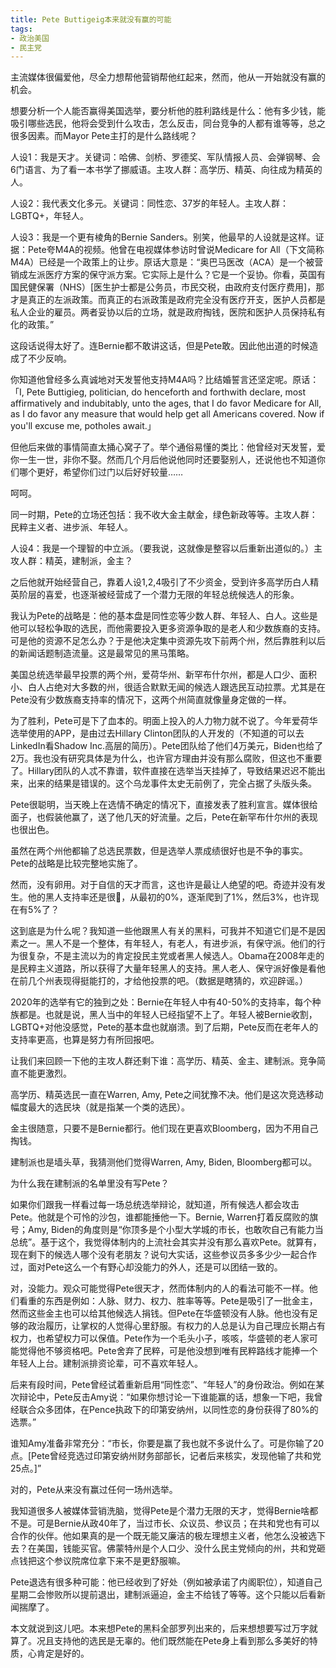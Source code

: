 ```yaml
---
title: Pete Buttigeig本来就没有赢的可能
tags:
- 政治美国
- 民主党
---
```


​​主流媒体很偏爱他，尽全力想帮他营销帮他红起来，然而，他从一开始就没有赢的机会。

想要分析一个人能否赢得美国选举，要分析他的胜利路线是什么：他有多少钱，能吸引哪些选民，他将会受到什么攻击，怎么反击，同台竞争的人都有谁等等，总之很多因素。而Mayor Pete主打的是什么路线呢？<!--more-->

人设1：我是天才。关键词：哈佛、剑桥、罗德奖、军队情报人员、会弹钢琴、会6门语言、为了看一本书学了挪威语。主攻人群：高学历、精英、向往成为精英的人。

人设2：我代表文化多元。关键词：同性恋、37岁的年轻人。主攻人群：LGBTQ+，年轻人。

人设3：我是一个更有棱角的Bernie Sanders。别笑，他最早的人设就是这样。证据：Pete夸M4A的视频。他曾在电视媒体参访时曾说Medicare for All（下文简称M4A）已经是一个政策上的让步。原话大意是：“奥巴马医改（ACA）是一个被营销成左派医疗方案的保守派方案。它实际上是什么？它是一个妥协。你看，英国有国民健保署（NHS）[医生护士都是公务员，市民交税，由政府支付医疗费用]，那才是真正的左派政策。而真正的右派政策是政府完全没有医疗开支，医护人员都是私人企业的雇员。两者妥协以后的立场，就是政府掏钱，医院和医护人员保持私有化的政策。”

这段话说得太好了。连Bernie都不敢讲这话，但是Pete敢。因此他出道的时候造成了不少反响。

你知道他曾经多么真诚地对天发誓他支持M4A吗？比结婚誓言还坚定呢。原话：「I, Pete Buttigieg, politician, do henceforth and forthwith declare, most affirmatively and indubitably, unto the ages, that I do favor Medicare for All, as I do favor any measure that would help get all Americans covered. Now if you'll excuse me, potholes await.」

但他后来做的事情简直太捅心窝子了。举个通俗易懂的类比：他曾经对天发誓，爱你一生一世，非你不娶。然而几个月后他说他同时还要娶别人，还说他也不知道你们哪个更好，希望你们过门以后好好较量……

呵呵。

同一时期，Pete的立场还包括：我不收大金主献金，绿色新政等等。主攻人群：民粹主义者、进步派、年轻人。

人设4：我是一个理智的中立派。（要我说，这就像是整容以后重新出道似的。）主攻人群：精英，建制派，金主？

之后他就开始经营自己，靠着人设1,2,4吸引了不少资金，受到许多高学历白人精英阶层的喜爱，也逐渐被经营成了一个潜力无限的年轻总统候选人的形象。

我认为Pete的战略是：他的基本盘是同性恋等少数人群、年轻人、白人。这些是他可以轻松争取的选民，而他需要投入更多资源争取的是老人和少数族裔的支持。可是他的资源不足怎么办？于是他决定集中资源先攻下前两个州，然后靠胜利以后的新闻话题制造流量。这是最常见的黑马策略。

美国总统选举最早投票的两个州，爱荷华州、新罕布什尔州，都是人口少、面积小、白人占绝对大多数的州，很适合默默无闻的候选人跟选民互动拉票。尤其是在Pete没有少数族裔支持率的情况下，这两个州简直就像量身定做的一样。

为了胜利，Pete可是下了血本的。明面上投入的人力物力就不说了。今年爱荷华选举使用的APP，是由过去Hillary Clinton团队的人开发的（不知道的可以去LinkedIn看Shadow Inc.高层的简历）。Pete团队给了他们4万美元，Biden也给了2万。我也没有研究具体是为什么，也许官方理由并没有那么腐败，但这也不重要了。Hillary团队的人忒不靠谱，软件直接在选举当天挂掉了，导致结果迟迟不能出来，出来的结果是错误的。这个乌龙事件太史无前例了，完全占据了头版头条。

Pete很聪明，当天晚上在选情不确定的情况下，直接发表了胜利宣言。媒体很给面子，也假装他赢了，送了他几天的好流量。之后，Pete在新罕布什尔州的表现也很出色。

虽然在两个州他都输了总选民票数，但是选举人票成绩很好也是不争的事实。Pete的战略是比较完整地实施了。

然而，没有卵用。对于自信的天才而言，这也许是最让人绝望的吧。奇迹并没有发生。他的黑人支持率还是很💩，从最初的0%，逐渐爬到了1%，然后3%，也许现在有5%了？

这到底是为什么呢？我知道一些他跟黑人有关的黑料，可我并不知道它们是不是因素之一。黑人不是一个整体，有年轻人，有老人，有进步派，有保守派。他们的行为很复杂，不是主流以为的肯定投民主党或者黑人候选人。Obama在2008年走的是民粹主义道路，所以获得了大量年轻黑人的支持。黑人老人、保守派好像是看他在前几个州表现得挺能打的，才给他投票的吧。（数据是瞎猜的，欢迎辟谣。）

2020年的选举有它的独到之处：Bernie在年轻人中有40-50%的支持率，每个种族都是。也就是说，黑人当中的年轻人已经指望不上了。年轻人被Bernie收割，LGBTQ+对他没感觉，Pete的基本盘也就崩溃。到了后期，Pete反而在老年人的支持率更高，也算是努力有所回报吧。

让我们来回顾一下他的主攻人群还剩下谁：高学历、精英、金主、建制派。竞争简直不能更激烈。

高学历、精英选民一直在Warren, Amy, Pete之间犹豫不决。他们是这次竞选移动幅度最大的选民块（就是指某一个类的选民）。

金主很随意，只要不是Bernie都行。他们现在更喜欢Bloomberg，因为不用自己掏钱。

建制派也是墙头草，我猜测他们觉得Warren, Amy, Biden, Bloomberg都可以。

为什么我在建制派的名单里没有写Pete？

如果你们跟我一样看过每一场总统选举辩论，就知道，所有候选人都会攻击Pete。他就是个可怜的沙包，谁都能捶他一下。Bernie, Warren打着反腐败的旗号；Amy, Biden的角度则是“你顶多是个小型大学城的市长，也敢吹自己有能力当总统”。基于这个，我觉得体制内的上流社会其实并没有那么喜欢Pete。就算有，现在剩下的候选人哪个没有老朋友？说句大实话，这些参议员多多少少一起合作过，面对Pete这么一个有野心却没能力的外人，还是可以团结一致的。

对，没能力。观众可能觉得Pete很天才，然而体制内的人的看法可能不一样。他们看重的东西是例如：人脉、财力、权力、胜率等等。Pete是吸引了一批金主，然而这些金主也可以给其他候选人捐钱。但Pete在华盛顿没有人脉。他也没有足够的政治履历，让掌权的人觉得心里舒服。有权力的人总是认为自己理应长期占有权力，也希望权力可以保值。Pete作为一个毛头小子，咳咳，华盛顿的老人家可能觉得他不够资格吧。Pete舍弃了民粹，可是他没想到唯有民粹路线才能捧一个年轻人上台。建制派排资论辈，可不喜欢年轻人。

后来有段时间，Pete曾经试着重新启用“同性恋”、“年轻人”的身份政治。例如在某次辩论中，Pete反击Amy说：“如果你想讨论一下谁能赢的话，想象一下吧，我曾经联合众多团体，在Pence执政下的印第安纳州，以同性恋的身份获得了80%的选票。”

谁知Amy准备非常充分：“市长，你要是赢了我也就不多说什么了。可是你输了20点。[Pete曾经竞选过印第安纳州财务部部长，记者后来核实，发现他输了共和党25点。]”

对的，Pete从来没有赢过任何一场州选举。

我知道很多人被媒体营销洗脑，觉得Pete是个潜力无限的天才，觉得Bernie啥都不是。可是Bernie从政40年了，当过市长、众议员、参议员；在共和党也有可以合作的伙伴。他如果真的是一个既无能又廉洁的极左理想主义者，他怎么没被选下去？在美国，钱能买官。佛蒙特州是个人口少、没什么民主党倾向的州，共和党砸点钱把这个参议院席位拿下来不是更舒服嘛。

Pete退选有很多种可能：他已经收到了好处（例如被承诺了内阁职位），知道自己星期二会惨败所以提前退出，建制派逼迫，金主不给钱了等等。这个只能以后看新闻揣摩了。

本文就说到这儿吧。本来想Pete的黑料全部罗列出来的，后来想想要写过万字就算了。况且支持他的选民是无辜的。他们既然能在Pete身上看到那么多美好的特质，心肯定是好的。